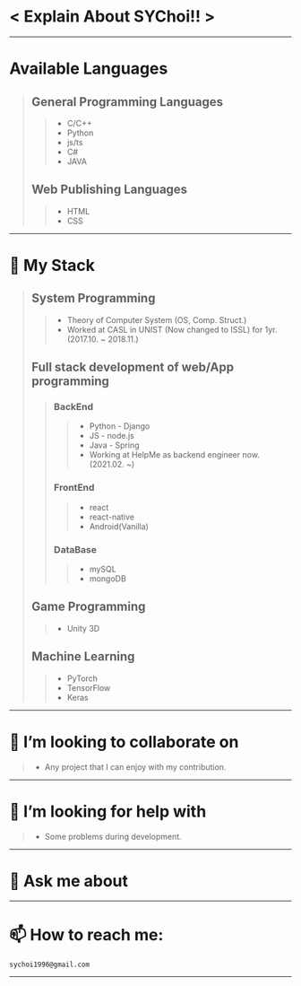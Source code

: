 
< Explain About SYChoi!! >
===========
<hr>

# Available Languages
> ## General Programming Languages
> > * C/C++
> > * Python
> > * js/ts
> > * C#
> > * JAVA
> ## Web Publishing Languages
> > * HTML
> > * CSS
<hr>

# 🌱 My Stack
> ## System Programming
> > * Theory of Computer System (OS, Comp. Struct.)
> > * Worked at CASL in UNIST (Now changed to ISSL) for 1yr. (2017.10. ~ 2018.11.)
> ## Full stack development of web/App programming
> > ### BackEnd
> > > * Python - Django
> > > * JS - node.js
> > > * Java - Spring
> > > * Working at HelpMe as backend engineer now. (2021.02. ~)
> > ### FrontEnd
> > > * react
> > > * react-native
> > > * Android(Vanilla)
> > ### DataBase
> > > * mySQL
> > > * mongoDB
> ## Game Programming
> > * Unity 3D
> ## Machine Learning
> > * PyTorch
> > * TensorFlow
> > * Keras
<hr>

# 👯 I’m looking to collaborate on
> * Any project that I can enjoy with my contribution.
<hr>

# 🤔 I’m looking for help with
> * Some problems during development.
<hr>

# 💬 Ask me about

<hr>

# 📫 How to reach me:
```
sychoi1996@gmail.com
```
<hr>
